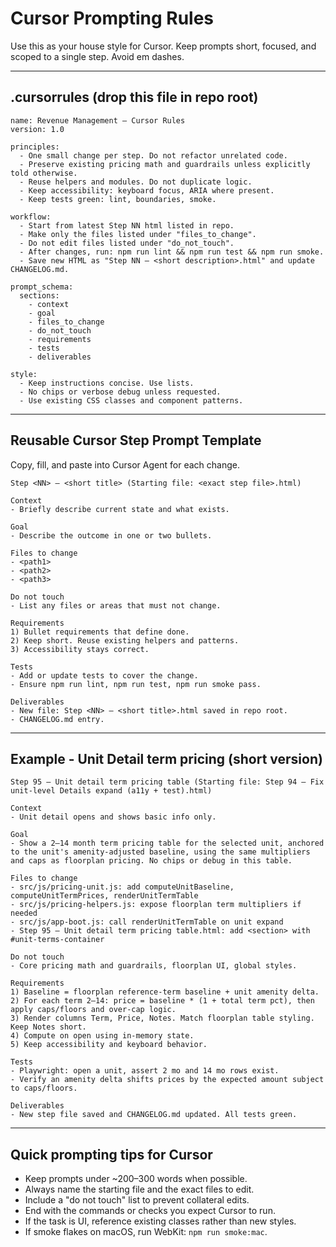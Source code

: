 # Cursor Prompting Rules

Use this as your house style for Cursor. Keep prompts short, focused, and scoped to a single step. Avoid em dashes.

---

## .cursorrules (drop this file in repo root)

```
name: Revenue Management – Cursor Rules
version: 1.0

principles:
  - One small change per step. Do not refactor unrelated code.
  - Preserve existing pricing math and guardrails unless explicitly told otherwise.
  - Reuse helpers and modules. Do not duplicate logic.
  - Keep accessibility: keyboard focus, ARIA where present.
  - Keep tests green: lint, boundaries, smoke.

workflow:
  - Start from latest Step NN html listed in repo.
  - Make only the files listed under "files_to_change".
  - Do not edit files listed under "do_not_touch".
  - After changes, run: npm run lint && npm run test && npm run smoke.
  - Save new HTML as "Step NN — <short description>.html" and update CHANGELOG.md.

prompt_schema:
  sections:
    - context
    - goal
    - files_to_change
    - do_not_touch
    - requirements
    - tests
    - deliverables

style:
  - Keep instructions concise. Use lists.
  - No chips or verbose debug unless requested.
  - Use existing CSS classes and component patterns.
```

---

## Reusable Cursor Step Prompt Template

Copy, fill, and paste into Cursor Agent for each change.

```
Step <NN> — <short title> (Starting file: <exact step file>.html)

Context
- Briefly describe current state and what exists.

Goal
- Describe the outcome in one or two bullets.

Files to change
- <path1>
- <path2>
- <path3>

Do not touch
- List any files or areas that must not change.

Requirements
1) Bullet requirements that define done.
2) Keep short. Reuse existing helpers and patterns.
3) Accessibility stays correct.

Tests
- Add or update tests to cover the change.
- Ensure npm run lint, npm run test, npm run smoke pass.

Deliverables
- New file: Step <NN> — <short title>.html saved in repo root.
- CHANGELOG.md entry.
```

---

## Example - Unit Detail term pricing (short version)

```
Step 95 — Unit detail term pricing table (Starting file: Step 94 — Fix unit-level Details expand (a11y + test).html)

Context
- Unit detail opens and shows basic info only.

Goal
- Show a 2–14 month term pricing table for the selected unit, anchored to the unit's amenity-adjusted baseline, using the same multipliers and caps as floorplan pricing. No chips or debug in this table.

Files to change
- src/js/pricing-unit.js: add computeUnitBaseline, computeUnitTermPrices, renderUnitTermTable
- src/js/pricing-helpers.js: expose floorplan term multipliers if needed
- src/js/app-boot.js: call renderUnitTermTable on unit expand
- Step 95 — Unit detail term pricing table.html: add <section> with #unit-terms-container

Do not touch
- Core pricing math and guardrails, floorplan UI, global styles.

Requirements
1) Baseline = floorplan reference-term baseline + unit amenity delta.
2) For each term 2–14: price = baseline * (1 + total term pct), then apply caps/floors and over-cap logic.
3) Render columns Term, Price, Notes. Match floorplan table styling. Keep Notes short.
4) Compute on open using in-memory state.
5) Keep accessibility and keyboard behavior.

Tests
- Playwright: open a unit, assert 2 mo and 14 mo rows exist.
- Verify an amenity delta shifts prices by the expected amount subject to caps/floors.

Deliverables
- New step file saved and CHANGELOG.md updated. All tests green.
```

---

## Quick prompting tips for Cursor
- Keep prompts under ~200–300 words when possible.
- Always name the starting file and the exact files to edit.
- Include a "do not touch" list to prevent collateral edits.
- End with the commands or checks you expect Cursor to run.
- If the task is UI, reference existing classes rather than new styles.
- If smoke flakes on macOS, run WebKit: `npm run smoke:mac`.
